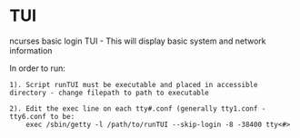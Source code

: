 # TUI
ncurses basic login TUI - This will display basic system and network information

In order to run:

    1). Script runTUI must be executable and placed in accessible directory - change filepath to path to executable 
    
    2). Edit the exec line on each tty#.conf (generally tty1.conf - tty6.conf to be:
        exec /sbin/getty -l /path/to/runTUI --skip-login -8 -38400 tty<#>
    
